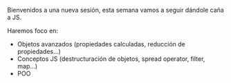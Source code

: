 Bienvenidos a una nueva sesión, esta semana vamos a seguir dándole caña a JS.

Haremos foco en: 

- Objetos avanzados (propiedades calculadas, reducción de propiedades…)
- Conceptos JS (destructuración de objetos, spread operator, filter, map…)
- POO
